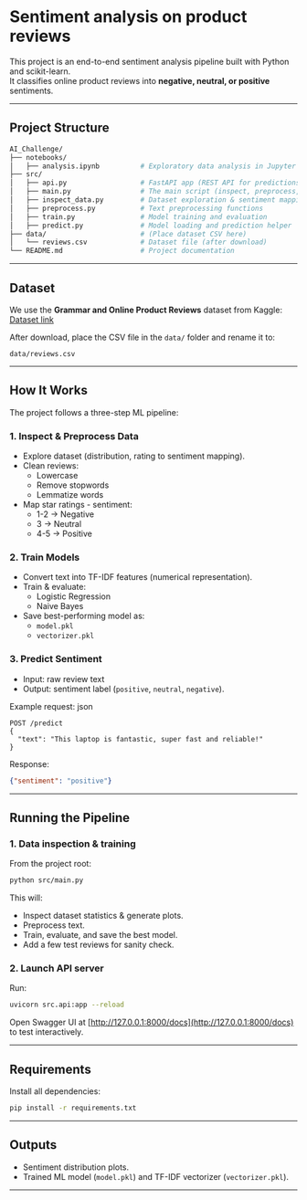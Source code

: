 # Sentiment analysis on product reviews

This project is an end-to-end sentiment analysis pipeline built with Python and scikit-learn.  
It classifies online product reviews into **negative, neutral, or positive** sentiments.  

---

## Project Structure

```bash
AI_Challenge/
├── notebooks/
│   ├── analysis.ipynb          # Exploratory data analysis in Jupyter
├── src/
│   ├── api.py                  # FastAPI app (REST API for predictions)
│   ├── main.py                 # The main script (inspect, preprocess, train, test)
│   ├── inspect_data.py         # Dataset exploration & sentiment mapping
│   ├── preprocess.py           # Text preprocessing functions
│   ├── train.py                # Model training and evaluation
│   ├── predict.py              # Model loading and prediction helper
├── data/                       # (Place dataset CSV here)
│   └── reviews.csv             # Dataset file (after download)
└── README.md                   # Project documentation
```

---

## Dataset

We use the **Grammar and Online Product Reviews** dataset from Kaggle:  
[Dataset link](https://www.kaggle.com/datasets/datafiniti/grammar-and-online-product-reviews?utm_source=chatgpt.com)  

After download, place the CSV file in the `data/` folder and rename it to:  
```
data/reviews.csv
```

---

## How It Works

The project follows a three-step ML pipeline:

### 1. Inspect & Preprocess Data
- Explore dataset (distribution, rating to sentiment mapping).  
- Clean reviews:
  - Lowercase  
  - Remove stopwords  
  - Lemmatize words  
- Map star ratings - sentiment:
  - 1-2 → Negative  
  - 3 → Neutral  
  - 4-5 → Positive  

### 2. Train Models
- Convert text into TF-IDF features (numerical representation).  
- Train & evaluate:
  - Logistic Regression  
  - Naive Bayes  
- Save best-performing model as:
  - `model.pkl`  
  - `vectorizer.pkl`

### 3. Predict Sentiment
- Input: raw review text
- Output: sentiment label (`positive`, `neutral`, `negative`).  

Example request:
json
```
POST /predict
{
  "text": "This laptop is fantastic, super fast and reliable!"
}
```


Response:
```json
{"sentiment": "positive"}
```

---

## Running the Pipeline

### 1. Data inspection & training
From the project root:
```bash
python src/main.py
```
This will:
- Inspect dataset statistics & generate plots.  
- Preprocess text.  
- Train, evaluate, and save the best model.  
- Add a few test reviews for sanity check.  

### 2. Launch API server
Run:
```bash
uvicorn src.api:app --reload
```

Open Swagger UI at [http://127.0.0.1:8000/docs](http://127.0.0.1:8000/docs) to test interactively.

---

## Requirements

Install all dependencies:
```bash
pip install -r requirements.txt
```
---

## Outputs
- Sentiment distribution plots.  
- Trained ML model (`model.pkl`) and TF-IDF vectorizer (`vectorizer.pkl`).
---

